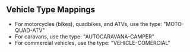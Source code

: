 ## Vehicle Type Mappings

- For motorcycles (bikes), quadbikes, and ATVs, use the type: "MOTO-QUAD-ATV"
- For caravans, use the type: "AUTOCARAVANA-CAMPER"
- For commercial vehicles, use the type: "VEHICLE-COMERCIAL"